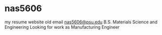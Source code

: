 # nas5606
my resume website
old email nas5606@psu.edu
B.S. Materials Science and Engineering
Looking for work as Manufacturing Engineer